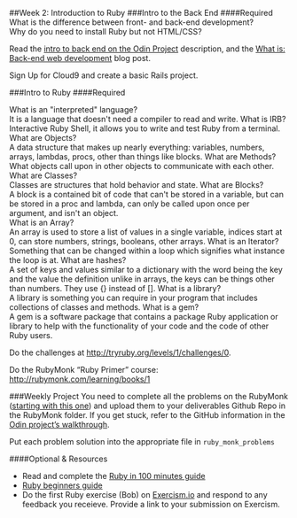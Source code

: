 ##Week 2: Introduction to Ruby
###Intro to the Back End
####Required
What is the difference between front- and back-end development?<br>
Why do you need to install Ruby but not HTML/CSS?

Read the [intro to back end on the Odin Project](http://www.theodinproject.com/web-development-101/introduction-to-the-back-end) description, and the [What is: Back-end web development](http://blog.generalassemb.ly/what-is-back-end-web-development/) blog post.

Sign Up for Cloud9 and create a basic Rails project.

###Intro to Ruby
####Required

What is an "interpreted" language?<br> It is a language that doesn't need a compiler to read and write.
What is IRB?<br> Interactive Ruby Shell, it allows you to write and test Ruby from a terminal.
What are Objects?<br> A data structure that makes up nearly everything: variables, numbers, arrays, lambdas, procs, other than things like blocks.
What are Methods?<br> What objects call upon in other objects to communicate with each other.
What are Classes?<br> Classes are structures that hold behavior and state.
What are Blocks?<br>A block is a contained bit of code that can't be stored in a variable, but can be stored in a proc and lambda, can only be called upon once per argument, and isn't an object.<br>
What is an Array?<br> An array is used to store a list of values in a single variable, indices start at 0, can store numbers, strings, booleans, other arrays.
What is an Iterator?<br> Something that can be changed within a loop which signifies what instance the loop is at. 
What are hashes?<br> A set of keys and values similar to a dictionary with the word being the key and the value the definition unlike in arrays, the keys can be things other than numbers. They use {} instead of [].
What is a library?<br>A library is something you can require in your program that includes collections of classes and methods.
What is a gem?<br> A gem is a software package that contains a package Ruby application or library to help with the functionality of your code and the code of other Ruby users.

Do the challenges at http://tryruby.org/levels/1/challenges/0.

Do the RubyMonk “Ruby Primer” course: http://rubymonk.com/learning/books/1

###Weekly Project
You need to complete all the problems on the RubyMonk ([starting with this one](http://rubymonk.com/learning/books/1-ruby-primer/problems/9-calculator)) and upload them to your deliverables Github Repo in the RubyMonk folder. If you get stuck, refer to the GitHub information in the [Odin project’s walkthrough](http://www.theodinproject.com/web-development-101/html-css).

Put each problem solution into the appropriate file in `ruby_monk_problems`

####Optional & Resources
 - Read and complete the [Ruby in 100 minutes guide](http://tutorials.jumpstartlab.com/projects/ruby\_in\_100_minutes.html)
 - [Ruby beginners guide](https://hackhands.com/beginners-guide-ruby/)
 - Do the first Ruby exercise (Bob) on [Exercism.io](http://exercism.io/) and respond to any
   feedback you receieve.  Provide a link to your submission on
   Exercism.

